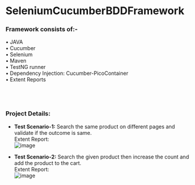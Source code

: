 # SeleniumCucumberBDDFramework
### Framework consists of:-<br />
•	JAVA<br />
•	Cucumber<br />
•	Selenium<br />
•	Maven<br />
•	TestNG runner<br />
•	Dependency Injection: Cucumber-PicoContainer<br />
•	Extent Reports<br />
<br />
<br />
<br />
### Project Details:<br />
* **Test Scenario-1:** Search the same product on different pages and validate if the outcome is same.<br />
  Extent Report:<br />
  ![image](https://github.com/Sudiptadas98/SeleniumCucumberBDDFramework/assets/49415163/e125ae01-a512-4d87-b286-2f7ee51e6dbd)

* **Test Scenario-2:** Search the given product then increase the count and add the product to the cart.<br />
  Extent Report:<br />
  ![image](https://github.com/Sudiptadas98/SeleniumCucumberBDDFramework/assets/49415163/07a62666-e23d-46b0-a95a-4f8f0cd9bb1b)
